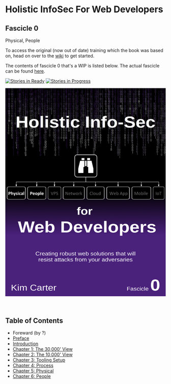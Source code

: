 # Holistic InfoSec For Web Developers
## Fascicle 0
Physical, People

To access the original (now out of date) training which the book was based on, head on over to the [wiki](https://github.com/binarymist/HolisticInfoSec-For-WebDevelopers/wiki/BinaryMist-Approach-To-Threat-Modelling) to get started.

The contents of fascicle 0 that's a WIP is listed below. The actual fascicle can be found [here](https://leanpub.com/holistic-infosec-for-web-developers).

[![Stories in Ready](https://badge.waffle.io/binarymist/HolisticInfoSec-For-WebDevelopers.png?label=ready&title=Ready)](https://waffle.io/binarymist/HolisticInfoSec-For-WebDevelopers)
[![Stories in Progress](https://badge.waffle.io/binarymist/HolisticInfoSec-For-WebDevelopers.png?label=in%20progress&title=In%20Progress)](https://waffle.io/binarymist/HolisticInfoSec-For-WebDevelopers)

[![](manuscript/images/title_page.png)](https://leanpub.com/holistic-infosec-for-web-developers)

<br>

## Table of Contents

* Foreward (by ?)
* [Preface](manuscript/markdown/front/preface.md)
* [Introduction](manuscript/markdown/front/introduction.md)
* [Chapter 1: The 30,000' View](manuscript/markdown/main/chapter1.md)
* [Chapter 2: The 10,000' View](manuscript/markdown/main/chapter2.md)
* [Chapter 3: Tooling Setup](manuscript/markdown/main/chapter3.md)
* [Chapter 4: Process](manuscript/markdown/main/chapter4.md)
* [Chapter 5: Physical](manuscript/markdown/main/chapter5.md)
* [Chapter 6: People](manuscript/markdown/main/chapter6.md)



